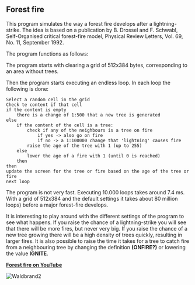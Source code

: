 

## Forest fire

This program simulates the way a forest fire develops after a lightning-strike. The idea is based on a publication by B. Drossel and F. Schwabl, Self-Organised critical forest-fire model, Physical Review Letters, Vol. 69, No. 11, September 1992.

The program functions as follows:

The program starts with clearing a grid of 512x384 bytes, corresponding to an area without trees.

Then the program starts executing an endless loop. In each loop the following is done:

	Select a random cell in the grid
	Check te content if that cell
	if the content is empty
		there is a change of 1:500 that a new tree is generated
	else
		if the content of the cell is a tree:
			check if any of the neighbours is a tree on fire
				if yes -> also go on fire
				if no -> a 1:100000 change that 'lightning' causes fire
			raise the age of the tree with 1 (up to 255)
		else
			lower the age of a fire with 1 (until 0 is reached)
		then
	then
	update the screen for the tree or fire based on the age of the tree or 			fire
	next loop
	
The program is not very fast. Executing 10.000 loops takes around 7.4 ms. With a grid of 512x384 and the default settings it takes about 80 million loops) before a major forest-fire develops.

It is interesting to play around with the different settings of the program to see what happens. If you raise the chance of a lightning-strike you will see that there will be more fires, but never very big. If you raise the chance of a new tree growing there will be a high density of trees quickly, resulting in larger fires. It is also possible to raise the time it takes for a tree to catch fire from a neighbouring tree by changing the definition **(ONFIRE?)** or lowering the value **IGNITE**.


[**Forest fire on YouTube**](https://youtu.be/JNGmbZAHrhY)


![Waldbrand2](https://user-images.githubusercontent.com/4964288/153408550-665f2bef-2022-4393-87c9-7bdef45b0746.jpg)

